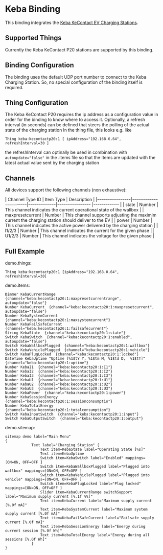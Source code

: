 # Keba Binding

This binding integrates the [Keba KeContact EV Charging Stations](http://www.keba.com).

## Supported Things

Currently the Keba KeContact P20 stations are supported by this binding.

## Binding Configuration

The binding uses the default UDP port number to connect to the Keba Charging Station. So, no special configuration of the binding itself is required.

## Thing Configuration

The Keba KeContact P20 requires the ip address as a configuration value in order for the binding to know where to access it. Optionally, a refresh interval (in seconds) can be defined that steers the polling of the actual state of the charging station
In the thing file, this looks e.g. like
```
Thing keba:kecontactp20:1 [ ipAddress="192.168.0.64", refreshInterval=30 ]
```
the refreshInterval can optinally be used in combination with ```autoupdate="false"``` in the .items file so that the Items are updated with the latest actual value sent by the charging station

## Channels

All devices support the following channels (non exhaustive):

| Channel Type ID | Item Type    | Description  |
|-----------------|------------------------|--------------|----------------- |------------- |
| state | Number       | This channel indicates the current operational state of the wallbox |
| maxpresetcurrent | Number       | This channel supports adjusting the maximim current the charging station should deliver to the EV |
| power | Number       | This channel indicates the active power delivered by the charging station |
| I1/2/3 | Number       | This channel indicates the current for the given phase |
| U1/2/3 | Number       | This channel indicates the voltage for the given phase |

## Full Example

demo.things:
```
Thing keba:kecontactp20:1 [ipAddress="192.168.0.64", refreshInterval=30]
```

demo.items:
```
Dimmer KebaCurrentRange  {channel="keba:kecontactp20:1:maxpresetcurrentrange", autoupdate="false"} 
Number KebaCurrent  {channel="keba:kecontactp20:1:maxpresetcurrent", autoupdate="false"}
Number KebaSystemCurrent  {channel="keba:kecontactp20:1:maxsystemcurrent"} 
Number KebaFailSafeCurrent  {channel="keba:kecontactp20:1:failsafecurrent"} 
String KebaState  {channel="keba:kecontactp20:1:state"}
Switch KebaSwitch  {channel="keba:kecontactp20:1:enabled", autoupdate="false"}
Switch KebaWallboxPlugged  {channel="keba:kecontactp20:1:wallbox"}
Switch KebaVehiclePlugged  {channel="keba:kecontactp20:1:vehicle"}
Switch KebaPlugLocked  {channel="keba:kecontactp20:1:locked"}
DateTime KebaUptime "Uptime [%1$tY Y, %1$tm M, %1$td D,  %1$tT]"  {channel="keba:kecontactp20:1:uptime"}
Number KebaI1  {channel="keba:kecontactp20:1:I1"}
Number KebaI2  {channel="keba:kecontactp20:1:I2"}
Number KebaI3  {channel="keba:kecontactp20:1:I3"}
Number KebaU1  {channel="keba:kecontactp20:1:U1"}
Number KebaU2  {channel="keba:kecontactp20:1:U2"}
Number KebaU3  {channel="keba:kecontactp20:1:U3"}
Number KebaPower  {channel="keba:kecontactp20:1:power"}
Number KebaSessionEnergy  {channel="keba:kecontactp20:1:sessionconsumptio"}
Number KebaTotalEnergy  {channel="keba:kecontactp20:1:totalconsumption"}
Switch KebaInputSwitch  {channel="keba:kecontactp20:1:input"}
Switch KebaOutputSwitch  {channel="keba:kecontactp20:1:output"}
```

demo.sitemap:
```
sitemap demo label="Main Menu"
{
			Text label="Charging Station" {
				Text item=KebaState label="Operating State [%s]"
				Text item=KebaUptime
				Switch item=KebaSwitch label="Enabled" mappings=[ON=ON, OFF=OFF ]
				Switch item=KebaWallboxPlugged label="Plugged into wallbox" mappings=[ON=ON, OFF=OFF ]
				Switch item=KebaVehiclePlugged label="Plugged into vehicle" mappings=[ON=ON, OFF=OFF ]
				Switch item=KebaPlugLocked label="Plug locked" mappings=[ON=ON, OFF=OFF ]
				Slider item=KebaCurrentRange switchSupport label="Maximum supply current [%.1f %%]"
				Text item=KebaCurrent label="Maximum supply current [%.0f mA]"
				Text item=KebaSystemCurrent label="Maximum system supply current [%.0f mA]"
				Text item=KebaFailSafeCurrent label="Failsafe supply current [%.0f mA]"
				Text item=KebaSessionEnergy label="Energy during current session [%.0f Wh]"
				Text item=KebaTotalEnergy label="Energy during all sessions [%.0f Wh]"	
			}
}
```